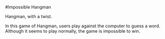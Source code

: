 #Impossible Hangman

Hangman, with a twist.

In this game of Hangman, users play against the computer to guess a word. Although it seems to play normally, the game is impossible to win.
